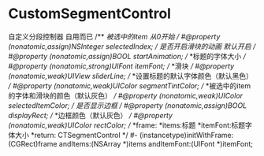 # CustomSegmentControl
自定义分段控制器
自用而已
/**
*被选中的item 从0开始
*/
#@property (nonatomic,assign)NSInteger selectedIndex;
/**
*是否开启滑块的动画  默认开启
*/
#@property (nonatomic,assign)BOOL startAnimation;
/**
*标题的字体大小
*/
#@property (nonatomic,strong)UIFont *itemFont;
/**
*滑块
*/
#@property (nonatomic,weak)UIView *sliderLine;
/**
*设置标题的默认字体颜色（默认黑色）
*/
#@property (nonatomic,weak)UIColor *segmentTintColor;
/**
*被选中的item的字体和滑块的颜色（默认灰色）
*/
#@property (nonatomic,weak)UIColor *selectedItemColor;
/**
*是否显示边框
*/
#@property (nonatomic,assign)BOOL displayRect;
/**
*边框颜色（默认灰色）
*/
#@property (nonatomic,weak)UIColor *rectColor;
/**
*frame:
*items:标题
*itemFont:标题字体大小
*return: CTSegmentControl
*/
#- (instancetype)initWithFrame:(CGRect)frame andItems:(NSArray *)items andItemFont:(UIFont *)itemFont;
